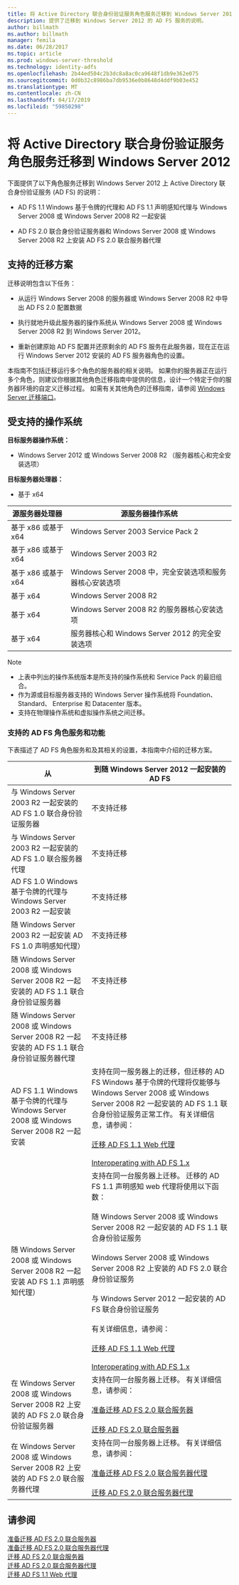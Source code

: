 ```yaml
---
title: 将 Active Directory 联合身份验证服务角色服务迁移到 Windows Server 2012
description: 提供了迁移到 Windows Server 2012 的 AD FS 服务的说明。
author: billmath
ms.author: billmath
manager: femila
ms.date: 06/28/2017
ms.topic: article
ms.prod: windows-server-threshold
ms.technology: identity-adfs
ms.openlocfilehash: 2b44ed504c2b3dc8a8ac0ca9648f1db9e362e075
ms.sourcegitcommit: 0d0b32c8986ba7db9536e0b8648d4ddf9b03e452
ms.translationtype: MT
ms.contentlocale: zh-CN
ms.lasthandoff: 04/17/2019
ms.locfileid: "59850298"
---
```

# <a name="migrate-active-directory-federation-services-role-services-to-windows-server-2012"></a>将 Active Directory 联合身份验证服务角色服务迁移到 Windows Server 2012

下面提供了以下角色服务迁移到 Windows Server 2012 上 Active Directory 联合身份验证服务 (AD FS) 的说明：  
  
-   AD FS 1.1 Windows 基于令牌的代理和 AD FS 1.1 声明感知代理与 Windows Server 2008 或 Windows Server 2008 R2 一起安装  
  
-   AD FS 2.0 联合身份验证服务器和 Windows Server 2008 或 Windows Server 2008 R2 上安装 AD FS 2.0 联合服务器代理    
  
## <a name="supported-migration-scenarios"></a>支持的迁移方案  
 迁移说明包含以下任务：  
  
-   从运行 Windows Server 2008 的服务器或 Windows Server 2008 R2 中导出 AD FS 2.0 配置数据  
  
-   执行就地升级此服务器的操作系统从 Windows Server 2008 或 Windows Server 2008 R2 到 Windows Server 2012。
  
-   重新创建原始 AD FS 配置并还原剩余的 AD FS 服务在此服务器，现在正在运行 Windows Server 2012 安装的 AD FS 服务器角色的设置。  
  
 本指南不包括迁移运行多个角色的服务器的相关说明。 如果你的服务器正在运行多个角色，则建议你根据其他角色迁移指南中提供的信息，设计一个特定于你的服务器环境的自定义迁移过程。 如需有关其他角色的迁移指南，请参阅 [Windows Server 迁移端口](https://go.microsoft.com/fwlink/?LinkId=247608)。  
  
## <a name="supported-operating-systems"></a>受支持的操作系统  
 **目标服务器操作系统：**  
  

-  Windows Server 2012 或 Windows Server 2008 R2 （服务器核心和完全安装选项）  
  
 **目标服务器处理器：**  
  

-  基于 x64  
  
|源服务器处理器|源服务器操作系统|  
|-----|-----|  
|基于 x86 或基于 x64|Windows Server 2003 Service Pack 2|  
|基于 x86 或基于 x64|Windows Server 2003 R2|  
|基于 x86 或基于 x64|Windows Server 2008 中，完全安装选项和服务器核心安装选项|  
|基于 x64|Windows Server 2008 R2|  
|基于 x64|Windows Server 2008 R2 的服务器核心安装选项|  
|基于 x64|服务器核心和 Windows Server 2012 的完全安装选项|  
  
> [!NOTE]
>  -   上表中列出的操作系统版本是所支持的操作系统和 Service Pack 的最旧组合。  
> -   作为源或目标服务器支持的 Windows Server 操作系统将 Foundation、 Standard、 Enterprise 和 Datacenter 版本。  
> -   支持在物理操作系统和虚拟操作系统之间迁移。  
  
### <a name="supported-ad-fs-role-services-and-features"></a>支持的 AD FS 角色服务和功能  
 下表描述了 AD FS 角色服务和及其相关的设置，本指南中介绍的迁移方案。  
  
|从|到随 Windows Server 2012 一起安装的 AD FS|  
|----------|-----|  
|与 Windows Server 2003 R2 一起安装的 AD FS 1.0 联合身份验证服务器|不支持迁移|  
|与 Windows Server 2003 R2 一起安装的 AD FS 1.0 联合服务器代理|不支持迁移|  
|AD FS 1.0 Windows 基于令牌的代理与 Windows Server 2003 R2 一起安装|不支持迁移|  
|随 Windows Server 2003 R2 一起安装 AD FS 1.0 声明感知代理）|不支持迁移|  
|随 Windows Server 2008 或 Windows Server 2008 R2 一起安装的 AD FS 1.1 联合身份验证服务器|不支持迁移|  
|随 Windows Server 2008 或 Windows Server 2008 R2 一起安装的 AD FS 1.1 联合身份验证服务器代理|不支持迁移|  
|AD FS 1.1 Windows 基于令牌的代理与 Windows Server 2008 或 Windows Server 2008 R2 一起安装|支持在同一服务器上的迁移，但迁移的 AD FS Windows 基于令牌的代理将仅能够与 Windows Server 2008 或 Windows Server 2008 R2 一起安装的 AD FS 1.1 联合身份验证服务正常工作。 有关详细信息，请参阅：<br /><br /> [迁移 AD FS 1.1 Web 代理](migrate-the-ad-fs-web-agent.md)<br /><br /> [Interoperating with AD FS 1.x](Interoperating-with-AD-FS-1.x.md)|  
|随 Windows Server 2008 或 Windows Server 2008 R2 一起安装 AD FS 1.1 声明感知代理）|支持在同一台服务器上迁移。 迁移的 AD FS 1.1 声明感知 web 代理将使用以下函数：<br /><br /> 随 Windows Server 2008 或 Windows Server 2008 R2 一起安装的 AD FS 1.1 联合身份验证服务<br /><br /> Windows Server 2008 或 Windows Server 2008 R2 上安装的 AD FS 2.0 联合身份验证服务<br /><br /> 与 Windows Server 2012 一起安装的 AD FS 联合身份验证服务<br /><br /> 有关详细信息，请参阅：<br /><br /> [迁移 AD FS 1.1 Web 代理](migrate-the-ad-fs-web-agent.md)<br /><br /> [Interoperating with AD FS 1.x](Interoperating-with-AD-FS-1.x.md)|  
|在 Windows Server 2008 或 Windows Server 2008 R2 上安装的 AD FS 2.0 联合身份验证服务器|支持在同一台服务器上迁移。 有关详细信息，请参阅：<br /><br /> [准备迁移 AD FS 2.0 联合服务器](prepare-to-migrate-ad-fs-fed-server.md)<br /><br /> [迁移 AD FS 2.0 联合服务器](migrate-the-ad-fs-fed-server.md)|  
|在 Windows Server 2008 或 Windows Server 2008 R2 上安装的 AD FS 2.0 联合服务器代理|支持在同一台服务器上迁移。  有关详细信息，请参阅：<br /><br /> [准备迁移 AD FS 2.0 联合服务器代理](prepare-to-migrate-ad-fs-fed-proxy.md)<br /><br /> [迁移 AD FS 2.0 联合服务器代理](migrate-the-ad-fs-2-fed-server-proxy.md)|  
  
## <a name="see-also"></a>请参阅  
 [准备迁移 AD FS 2.0 联合服务器](prepare-to-migrate-ad-fs-fed-server.md)   
 [准备迁移 AD FS 2.0 联合服务器代理](prepare-to-migrate-ad-fs-fed-proxy.md)   
 [迁移 AD FS 2.0 联合服务器](migrate-the-ad-fs-fed-server.md)   
 [迁移 AD FS 2.0 联合服务器代理](migrate-the-ad-fs-2-fed-server-proxy.md)   
 [迁移 AD FS 1.1 Web 代理](migrate-the-ad-fs-web-agent.md)